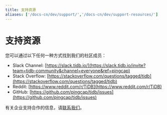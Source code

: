 ```yaml
---
title: 支持资源
aliases: ['/docs-cn/dev/support/','/docs-cn/dev/support-resources/']
---
```


# 支持资源

您可以通过以下任何一种方式找到我们的社区成员：

+ Slack Channel: [https://slack.tidb.io/](https://slack.tidb.io/invite?team=tidb-community&channel=everyone&ref=pingcap)
+ Stack Overflow: [https://stackoverflow.com/questions/tagged/tidb](https://stackoverflow.com/questions/tagged/tidb)
+ Reddit: [https://www.reddit.com/r/TiDB](https://www.reddit.com/r/TiDB)
+ GitHub: [https://github.com/pingcap/tidb/issues](https://github.com/pingcap/tidb/issues)

有关企业支持合作的信息，请[联系我们](mailto:info@pingcap.com)。
